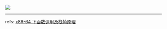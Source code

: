![](https://pic1.zhimg.com/80/v2-8f2a02c38a3b53ce857b87ed01272b80_1440w.png)

---

refs:
[x86-64 下函数调用及栈帧原理](https://zhuanlan.zhihu.com/p/27339191)
